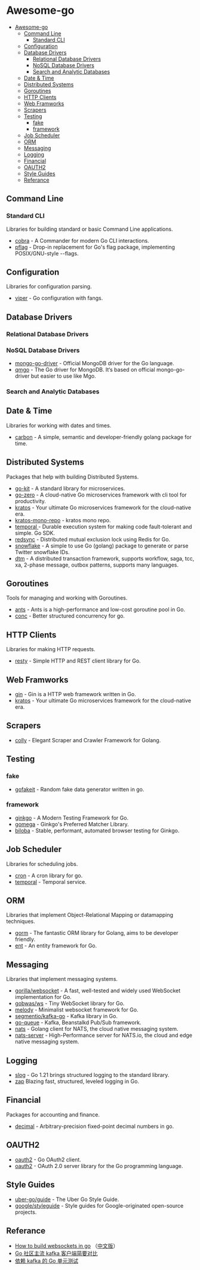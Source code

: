 # Awesome-go

- [Awesome-go](#awesome-go)
  - [Command Line](#command-line)
    - [Standard CLI](#standard-cli)
  - [Configuration](#configuration)
  - [Database Drivers](#database-drivers)
    - [Relational Database Drivers](#relational-database-drivers)
    - [NoSQL Database Drivers](#nosql-database-drivers)
    - [Search and Analytic Databases](#search-and-analytic-databases)
  - [Date \& Time](#date--time)
  - [Distributed Systems](#distributed-systems)
  - [Goroutines](#goroutines)
  - [HTTP Clients](#http-clients)
  - [Web Framworks](#web-framworks)
  - [Scrapers](#scrapers)
  - [Testing](#testing)
    - [fake](#fake)
    - [framework](#framework)
  - [Job Scheduler](#job-scheduler)
  - [ORM](#orm)
  - [Messaging](#messaging)
  - [Logging](#logging)
  - [Financial](#financial)
  - [OAUTH2](#oauth2)
  - [Style Guides](#style-guides)
  - [Referance](#referance)


## Command Line

### Standard CLI

Libraries for building standard or basic Command Line applications.

- [cobra](https://github.com/spf13/cobra) - A Commander for modern Go CLI interactions.
- [pflag](https://github.com/spf13/pflag) - Drop-in replacement for Go's flag package, implementing POSIX/GNU-style --flags.

## Configuration

Libraries for configuration parsing.

- [viper](https://github.com/spf13/viper) - Go configuration with fangs.

## Database Drivers

### Relational Database Drivers

### NoSQL Database Drivers

- [mongo-go-driver](https://github.com/mongodb/mongo-go-driver) - Official MongoDB driver for the Go language.
- [qmgo](https://github.com/qiniu/qmgo) - The Go driver for MongoDB. It‘s based on official mongo-go-driver but easier to use like Mgo. 

### Search and Analytic Databases

## Date & Time

Libraries for working with dates and times.

- [carbon](https://github.com/golang-module/carbon) - A simple, semantic and developer-friendly golang package for time.

## Distributed Systems

Packages that help with building Distributed Systems.

- [go-kit](https://github.com/go-kit/kit) - A standard library for microservices.
- [go-zero](https://github.com/zeromicro/go-zero) - A cloud-native Go microservices framework with cli tool for productivity.
- [kratos](https://github.com/go-kratos/kratos) - Your ultimate Go microservices framework for the cloud-native era.
- [kratos-mono-repo](https://github.com/codingcn/kratos-mono-repo) - kratos mono repo.
- [temporal ](https://github.com/temporalio/sdk-go) - Durable execution system for making code fault-tolerant and simple. Go SDK.
- [redsync](https://github.com/go-redsync/redsync) - Distributed mutual exclusion lock using Redis for Go.
- [snowflake](https://github.com/bwmarrin/snowflake) - A simple to use Go (golang) package to generate or parse Twitter snowflake IDs.
- [dtm](https://github.com/dtm-labs/dtm) - A distributed transaction framework, supports workflow, saga, tcc, xa, 2-phase message, outbox patterns, supports many languages.

## Goroutines

Tools for managing and working with Goroutines.

- [ants](https://github.com/panjf2000/ants) - Ants is a high-performance and low-cost goroutine pool in Go.
- [conc](https://github.com/sourcegraph/conc) - Better structured concurrency for go.

## HTTP Clients

Libraries for making HTTP requests.

- [resty](https://github.com/go-resty/resty) - Simple HTTP and REST client library for Go.

## Web Framworks

- [gin](https://github.com/gin-gonic/gin) - Gin is a HTTP web framework written in Go.
- [kratos](https://github.com/go-kratos/kratos) - Your ultimate Go microservices framework for the cloud-native era.

## Scrapers

- [colly](https://github.com/gocolly/colly) - Elegant Scraper and Crawler Framework for Golang.

## Testing

### fake
- [gofakeit](https://github.com/brianvoe/gofakeit) - Random fake data generator written in go.

### framework
- [ginkgo](https://github.com/onsi/ginkgo) - A Modern Testing Framework for Go.
- [gomega](https://github.com/onsi/gomega) - Ginkgo's Preferred Matcher Library.
- [biloba](https://github.com/onsi/biloba) - Stable, performant, automated browser testing for Ginkgo.

## Job Scheduler

Libraries for scheduling jobs.

- [cron](https://github.com/robfig/cron) - A cron library for go.
- [temporal](https://github.com/temporalio/temporal) - Temporal service.

## ORM

Libraries that implement Object-Relational Mapping or datamapping techniques.

- [gorm](https://github.com/go-gorm/gorm) - The fantastic ORM library for Golang, aims to be developer friendly.
- [ent](https://github.com/ent/ent) - An entity framework for Go.

## Messaging

Libraries that implement messaging systems.

- [gorilla/websocket](https://github.com/gorilla/websocket) - A fast, well-tested and widely used WebSocket implementation for Go.
- [gobwas/ws](https://github.com/gobwas/ws) - Tiny WebSocket library for Go.
- [melody](https://github.com/olahol/melody) - Minimalist websocket framework for Go.
- [segmentio/kafka-go](https://github.com/segmentio/kafka-go) - Kafka library in Go.
- [go-queue](https://github.com/zeromicro/go-queue) - Kafka, Beanstalkd Pub/Sub framework.
- [nats](https://github.com/nats-io/nats.go) - Golang client for NATS, the cloud native messaging system.
- [nats-server](https://github.com/nats-io/nats-server) - High-Performance server for NATS.io, the cloud and edge native messaging system.

## Logging

- [slog](https://go.dev/blog/slog) - Go 1.21 brings structured logging to the standard library.
- [zap](https://github.com/uber-go/zap) Blazing fast, structured, leveled logging in Go.

## Financial

Packages for accounting and finance.

- [decimal](https://github.com/shopspring/decimal) - Arbitrary-precision fixed-point decimal numbers in go.

## OAUTH2

- [oauth2](https://github.com/golang/oauth2) - Go OAuth2 client.
- [oauth2](https://github.com/go-oauth2/oauth2) - OAuth 2.0 server library for the Go programming language.

## Style Guides

- [uber-go/guide](https://github.com/uber-go/guide) - The Uber Go Style Guide.
- [google/styleguide](https://github.com/google/styleguide) - Style guides for Google-originated open-source projects.

## Referance
- [How to build websockets in go](https://yalantis.com/blog/how-to-build-websockets-in-go/)
（[中文版](https://tonybai.com/2019/09/28/how-to-build-websockets-in-go/)）
- [Go 社区主流 kafka 客户端简要对比](https://tonybai.com/2022/03/28/the-comparison-of-the-go-community-leading-kakfa-clients/)
- [依赖 kafka 的 Go 单元测试](https://tonybai.com/2024/01/08/go-unit-testing-deps-on-kafka/)
